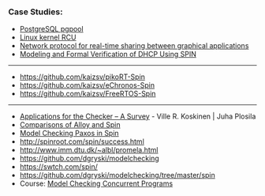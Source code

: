 ### Case Studies:

- [PostgreSQL pgpool](http://d.hatena.ne.jp/interdb/touch/20100815/1281809853)
- [Linux kernel RCU](https://lwn.net/Articles/279077/)
- [Network protocol for real-time sharing between graphical applications](https://github.com/verse/verse/tree/master/misc/promela)
- [Modeling and Formal Verification of DHCP Using SPIN](https://pdfs.semanticscholar.org/6ddd/d0951f9596526f138faa68304485a6a052e2.pdf)

----------

- https://github.com/kaizsv/pikoRT-Spin
- https://github.com/kaizsv/eChronos-Spin
- https://github.com/kaizsv/FreeRTOS-Spin

----------

- [Applications for the Checker – A Survey](http://www.tucs.fi/publications/attachment.php?fname=TR782.pdf) - Ville R. Koskinen | Juha Plosila
- [Comparisons of Alloy and Spin](http://www.pamelazave.com/compare.html)
- [Model Checking Paxos in Spin](https://arxiv.org/abs/1408.5962)
- http://spinroot.com/spin/success.html
- http://www.imm.dtu.dk/~albl/promela.html
- https://github.com/dgryski/modelchecking
- https://swtch.com/spin/
- https://github.com/dgryski/modelchecking/tree/master/spin
- Course: [Model Checking Concurrent Programs](http://cnx.org/content/col10294/1.3)
